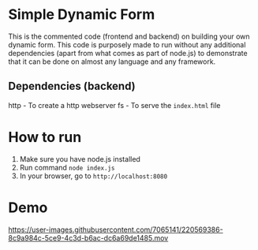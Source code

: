 # Simple Dynamic Form
This is the commented code (frontend and backend) on building your own dynamic form.
This code is purposely made to run without any additional dependencies (apart from what comes as part of node.js) to demonstrate that it can be done on almost any language and any framework.

## Dependencies (backend)
http - To create a http webserver
fs - To serve the `index.html` file

# How to run
1. Make sure you have node.js installed
2. Run command `node index.js`
3. In your browser, go to `http://localhost:8080`

# Demo
https://user-images.githubusercontent.com/7065141/220569386-8c9a984c-5ce9-4c3d-b6ac-dc6a69de1485.mov

